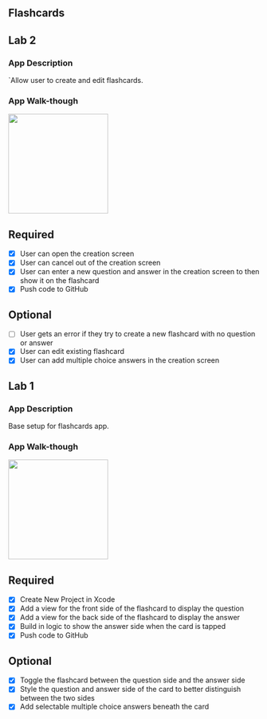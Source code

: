 ## Flashcards

## Lab 2

### App Description
`Allow user to create and edit flashcards.

### App Walk-though
<img src="https://github.com/vilinh/Flashcards/blob/main/Lab2CodepathBaseOpt.gif?raw=true" width=200><br>

## Required
- [X] User can open the creation screen
- [X] User can cancel out of the creation screen
- [X] User can enter a new question and answer in the creation screen to then show it on the flashcard
- [X] Push code to GitHub
## Optional
- [ ] User gets an error if they try to create a new flashcard with no question or answer
- [X] User can edit existing flashcard
- [X] User can add multiple choice answers in the creation screen

## Lab 1

### App Description
Base setup for flashcards app.

### App Walk-though

<img src="https://github.com/vilinh/Flashcards/blob/main/Lab1CodepathBaseOpt.gif?raw=true" width=200><br>

## Required
- [X] Create New Project in Xcode
- [X] Add a view for the front side of the flashcard to display the question
- [X] Add a view for the back side of the flashcard to display the answer
- [X] Build in logic to show the answer side when the card is tapped
- [X] Push code to GitHub
## Optional
- [X] Toggle the flashcard between the question side and the answer side
- [X] Style the question and answer side of the card to better distinguish between the two sides
- [X] Add selectable multiple choice answers beneath the card
